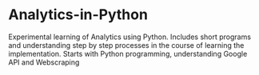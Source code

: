 # Analytics-in-Python

Experimental learning of Analytics using Python. 
Includes short programs and understanding step by step processes in the course of learning the implementation.
Starts with Python programming, understanding Google API and Webscraping 
